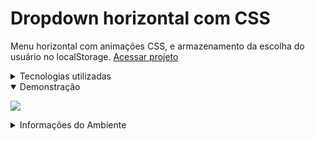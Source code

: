# Dropdown horizontal com CSS

Menu horizontal com animações CSS, e armazenamento da escolha do usuário no localStorage. <a href="https://rauldiamantino.github.io/dropdown/">Acessar projeto</a>

<details>
  <summary>
    Tecnologias utilizadas
  </summary>
  
  - HTML5

  - Sass v1.57.1

  - Typescript v4.4.4

  - TailwindCss v2.2.19
  
</details>

<details open>
  <summary>
    Demonstração
  </summary>

  <a href="#"><img src="assets/images/readme/dropdown.gif"></a>
</details>

<details>

<summary>Informações do Ambiente</summary>

  - Clonar o repositório: `git clone https://github.com/rauldiamantino/dropdown`

  - Compilar Sass: `sass assets/scss/style.scss:assets/dist/css/style.css --style compressed`

  - Compilar TypeScript: `npx tsc`

</details>



